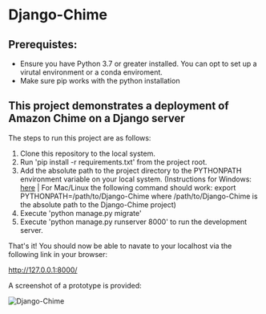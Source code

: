 # Django-Chime

## Prerequistes:

- Ensure you have Python 3.7 or greater installed. You can opt to set up a virutal environment or a conda enviroment.
- Make sure pip works with the python installation

## This project demonstrates a deployment of Amazon Chime on a Django server

The steps to run this project are as follows:

1. Clone this repository to the local system.
2. Run 'pip install -r requirements.txt' from the project root.
3. Add the absolute path to the project directory to the PYTHONPATH environment variable on your local system. 
  (Instructions for Windows: [here](https://stackoverflow.com/questions/3701646/how-to-add-to-the-pythonpath-in-windows-so-it-finds-my-modules-packages) | For Mac/Linux the following command should work: export PYTHONPATH=/path/to/Django-Chime where /path/to/Django-Chime is the absolute path to the Django-Chime project)
4. Execute 'python manage.py migrate'
5. Execute 'python manage.py runserver 8000' to run the development server.

That's it! You should now be able to navate to your localhost via the following link in your browser:

http://127.0.0.1:8000/

A screenshot of a prototype is provided:

![Django-Chime](https://i.imgur.com/jmv9ecX.png)
